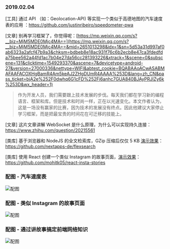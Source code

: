 ### 2019.02.04

[工具] 通过 API （如：Geolocation-API) 等实现一个类似于高德地图的汽车速度表的应用 ：<https://github.com/justinribeiro/speedometer-pwa>

[文章] 别再学习框架了，你觉得呢：[https://mp.weixin.qq.com/s?__biz=MjM5MDE0Mjc4MA==](https://mp.weixin.qq.com/s?__biz=MjM5MDE0Mjc4MA==&mid=2651013298&idx=1&sn=5d53a31d997af0ab6323a2afcf47b9a3&chksm=bdbeb8e18ac931f76c6b2ecb8e47ca3fdedfda75bee562a44fd1ac7b04e27da56cc281393226&xtrack=1&scene=0&subscene=131&clicktime=1549293370&ascene=7&devicetype=android-27&version=27000336&nettype=WIFI&abtest_cookie=BQABAAoACwASABMAFAAFACOXHgBamR4Am5keAJ2ZHgDUmR4AAAA%253D&lang=zh_CN&pass_ticket=bjA2e%252F0dwhq6G1cFD%252Fi6anhc7GUA840BJAyPRJIZy6k%253D&wx_header=1)
> 作为开发人员，我们需要跟上技术发展的步伐。每天我们都在学习新的编程语言、框架和库。但是技术和时尚一样，正在以光速变化。本文作者认为，这是一场没有赢家的比赛，因为技术的发展没有终点。因此他建议大家停止学习框架，而是把最宝贵的时间花在可迁移的技能上。

[文章] 这片文章讲解 WebSocket 是什么原理，为什么可以实现持久连接：<https://www.zhihu.com/question/20215561>

[类库] 基于浏览器和 NodeJS 的全文检索库，GZip 压缩后仅仅 5 KB  [演示效果](https://raw.githack.com/nextapps-de/flexsearch/master/demo/autocomplete.html)：<https://github.com/nextapps-de/flexsearch>

[类库] 使用 React 创建一个类似 Instagram 的故事页面，[演示效果](https://mohitk05.github.io/react-insta-stories/)：<https://github.com/mohitk05/react-insta-stories>

### 配图 - 汽车速度表
![配图](https://user-images.githubusercontent.com/643503/49669717-0fbc7180-fa17-11e8-84a3-17c74c2d87a1.jpg)

### 配图 - 类似 Instagram 的故事页面
![配图](http://ww1.sinaimg.cn/large/62bfa70bly1fzutei0rpoj20ni12c7e6.jpg)

### 配图 - 通过讲故事搞定前端网络知识
![配图](https://user-gold-cdn.xitu.io/2018/12/13/167a83b603a15edb?imageView2/0/w/1280/h/960/format/webp/ignore-error/1)

